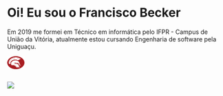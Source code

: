 <h1>Oi! Eu sou o Francisco Becker</h1>

Em 2019 me formei em Técnico em informática pelo IFPR - Campus de União da Vitória, atualmente estou cursando Engenharia de software pela Uniguaçu.
 
<div>
  <img align="center" alt="Francisco-Delphi" height="30" width="40" src="https://raw.githubusercontent.com/devicons/devicon/master/icons/delphi/delphi-plain.svg">
</div>

## 
  
<a href = "https://www.linkedin.com/in/francisco-becker-599649197"><img src="https://img.shields.io/badge/LinkedIn-0077B5?style=for-the-badge&logo=linkedin&logoColor=white"/> <a/>

